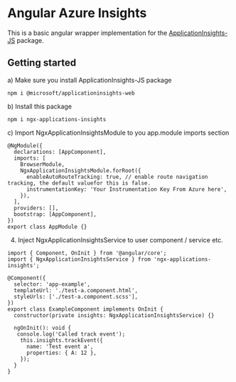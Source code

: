 # Angular Azure Insights

This is a basic angular wrapper implementation for the <a href="https://github.com/microsoft/applicationinsights-js">ApplicationInsights-JS</a> package.

## Getting started

a) Make sure you install ApplicationInsights-JS package

```
npm i @microsoft/applicationinsights-web
```

b) Install this package

```
npm i ngx-applications-insights
```

c) Import NgxApplicationInsightsModule to you app.module imports section

```
@NgModule({
  declarations: [AppComponent],
  imports: [
    BrowserModule,
    NgxApplicationInsightsModule.forRoot({
      enableAutoRouteTracking: true, // enable route navigation tracking, the default valuefor this is false.
      instrumentationKey: 'Your Instrumentation Key From Azure here',
    }),
  ],
  providers: [],
  bootstrap: [AppComponent],
})
export class AppModule {}
```

4. Inject NgxApplicationInsightsService to user component / service etc.

```
import { Component, OnInit } from '@angular/core';
import { NgxApplicationInsightsService } from 'ngx-applications-insights';

@Component({
  selector: 'app-example',
  templateUrl: './test-a.component.html',
  styleUrls: ['./test-a.component.scss'],
})
export class ExampleComponent implements OnInit {
  constructor(private insights: NgxApplicationInsightsService) {}

  ngOnInit(): void {
   console.log('Called track event');
    this.insights.trackEvent({
      name: 'Test event a',
      properties: { A: 12 },
    });
  }
}
```
